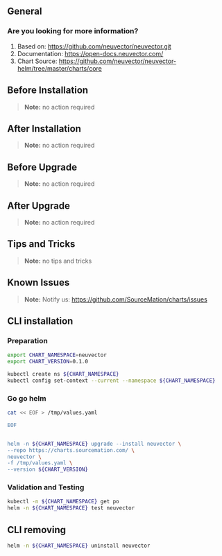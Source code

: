 ## General

### Are you looking for more information?

1. Based on: https://github.com/neuvector/neuvector.git 
2. Documentation: https://open-docs.neuvector.com/
3. Chart Source: https://github.com/neuvector/neuvector-helm/tree/master/charts/core


## Before Installation


> **Note:**
> no action required


## After Installation

> **Note:**
> no action required

## Before Upgrade

> **Note:**
> no action required

## After Upgrade

> **Note:**
> no action required


## Tips and Tricks

> **Note:**
> no tips and tricks


## Known Issues

> **Note:**
> Notify us: https://github.com/SourceMation/charts/issues


## CLI installation

### Preparation

```bash
export CHART_NAMESPACE=neuvector
export CHART_VERSION=0.1.0

kubectl create ns ${CHART_NAMESPACE}
kubectl config set-context --current --namespace ${CHART_NAMESPACE}
```

### Go go helm

``` bash
cat << EOF > /tmp/values.yaml

EOF 


helm -n ${CHART_NAMESPACE} upgrade --install neuvector \
--repo https://charts.sourcemation.com/ \
neuvector \
-f /tmp/values.yaml \
--version ${CHART_VERSION}
```

### Validation and Testing

```bash
kubectl -n ${CHART_NAMESPACE} get po
helm -n ${CHART_NAMESPACE} test neuvector
```

## CLI removing

```bash
helm -n ${CHART_NAMESPACE} uninstall neuvector
```
